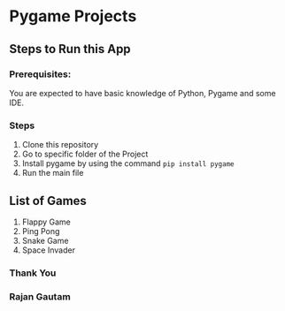 # Pygame Projects

## Steps to Run this App

### Prerequisites:

You are expected to have basic knowledge of Python, Pygame and some IDE.

### Steps

1. Clone this repository
2. Go to specific folder of the Project
3. Install pygame by using the command `pip install pygame`
4. Run the main file

## List of Games

1. Flappy Game
2. Ping Pong
3. Snake Game
4. Space Invader

### Thank You

### Rajan Gautam
